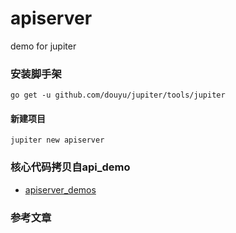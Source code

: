 # apiserver
demo for jupiter

### 安装脚手架
```
go get -u github.com/douyu/jupiter/tools/jupiter
```

#### 新建项目
```
jupiter new apiserver
```

### 核心代码拷贝自api_demo
+ [apiserver_demos](https://github.com/feixiao/apiserver_demos)

### 参考文章
